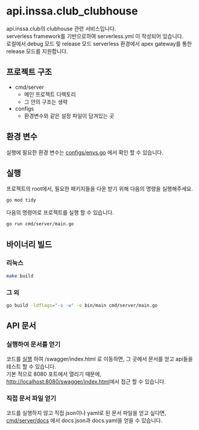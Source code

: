 # api.inssa.club_clubhouse

api.inssa.club의 clubhouse 관련 서비스입니다.  
serverless framework를 기반으로하여 serverless.yml 이 작성되어 있습니다.  
로컬에서 debug 모드 및 release 모드 serverless 환경에서 apex gateway를 통한 release 모드를 지원합니다.  

## 프로젝트 구조

-   cmd/server
    -   메인 프로젝트 디렉토리
    -   그 안의 구조는 생략
-   configs
    -   환경변수와 같은 설정 파일이 담겨있는 곳

## 환경 변수
실행에 필요한 환경 변수는 [configs/envs.go](./configs/envs.go) 에서 확인 할 수 있습니다.  

## <a name="execution"></a>실행
프로젝트의 root에서, 필요한 패키지들을 다운 받기 위해 다음의 명령을 실행해주세요.
```sh
go mod tidy
```
다음의 명령어로 프로젝트를 실행 할 수 있습니다.
```sh
go run cmd/server/main.go
```
## 바이너리 빌드
### 리눅스
```sh
make build
```
### 그 외
```sh
go build -ldflags="-s -w" -o bin/main cmd/server/main.go
```
## API 문서
### 실행하여 문서를 얻기
코드를 [실행](#execution) 하여 /swagger/index.html 로 이동하면, 그 곳에서 문서를 얻고 api들을 테스트 할 수 있습니다.  
기본 적으로 8080 포트에서 열리기 때문에, <http://localhost:8080/swagger/index.html>에서 접근 할 수 있습니다.

### 직접 문서 파일 얻기
코드를 실행하지 않고 직접 json이나 yaml로 된 문서 파일을 얻고 싶다면, [cmd/server/docs](./cmd/server/docs) 에서 docs.json과 docs.yaml을 얻을 수 있습니다.